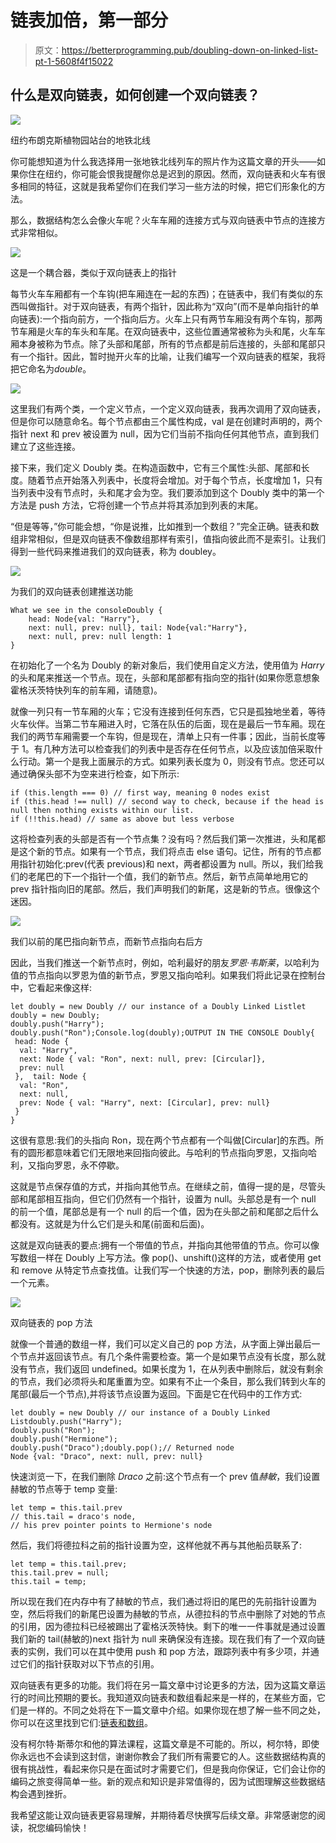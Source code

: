 # 链表加倍，第一部分

> 原文：<https://betterprogramming.pub/doubling-down-on-linked-list-pt-1-5608f4f15022>

## 什么是双向链表，如何创建一个双向链表？

![](img/80e0b073f40d1dc0151330474eae5668.png)

纽约布朗克斯植物园站台的地铁北线

你可能想知道为什么我选择用一张地铁北线列车的照片作为这篇文章的开头——如果你住在纽约，你可能会恨我提醒你总是迟到的原因。然而，双向链表和火车有很多相同的特征，这就是我希望你们在我们学习一些方法的时候，把它们形象化的方法。

那么，数据结构怎么会像火车呢？火车车厢的连接方式与双向链表中节点的连接方式非常相似。

![](img/2b40c7a0c094be215ef945dd786ed91e.png)

这是一个耦合器，类似于双向链表上的指针

每节火车车厢都有一个车钩(把车厢连在一起的东西)；在链表中，我们有类似的东西叫做指针。对于双向链表，有两个指针，因此称为“双向”(而不是单向指针的单向链表):一个指向前方，一个指向后方。火车上只有两节车厢没有两个车钩，那两节车厢是火车的车头和车尾。在双向链表中，这些位置通常被称为头和尾，火车车厢本身被称为节点。除了头部和尾部，所有的节点都是前后连接的，头部和尾部只有一个指针。因此，暂时抛开火车的比喻，让我们编写一个双向链表的框架，我将把它命名为*double*。

![](img/96f718c2d2bc744a7001659aa1a9155d.png)

这里我们有两个类，一个定义节点，一个定义双向链表，我再次调用了双向链表，但是你可以随意命名。每个节点都由三个属性构成，val 是在创建时声明的，两个指针 next 和 prev 被设置为 null，因为它们当前不指向任何其他节点，直到我们建立了这些连接。

接下来，我们定义 Doubly 类。在构造函数中，它有三个属性:头部、尾部和长度。随着节点开始落入列表中，长度将会增加。对于每个节点，长度增加 1，只有当列表中没有节点时，头和尾才会为空。我们要添加到这个 Doubly 类中的第一个方法是 push 方法，它将创建一个节点并将其添加到列表的末尾。

“但是等等，”你可能会想，“你是说推，比如推到一个数组？”完全正确。链表和数组非常相似，但是双向链表不像数组那样有索引，值指向彼此而不是索引。让我们得到一些代码来推进我们的双向链表，称为 doubley。

![](img/e704932b1a3751de7ed9f7f1a36bacce.png)

为我们的双向链表创建推送功能

```
What we see in the consoleDoubly {
    head: Node{val: "Harry"}, 
    next: null, prev: null}, tail: Node{val:"Harry"}, 
    next: null, prev: null length: 1
}
```

在初始化了一个名为 Doubly 的新对象后，我们使用自定义方法，使用值为 *Harry* 的头和尾来推送一个节点。现在，头部和尾部都有指向空的指针(如果你愿意想象霍格沃茨特快列车的前车厢，请随意)。

就像一列只有一节车厢的火车；它没有连接到任何东西，它只是孤独地坐着，等待火车伙伴。当第二节车厢进入时，它落在队伍的后面，现在是最后一节车厢。现在我们的两节车厢需要一个车钩，但是现在，清单上只有一件事；因此，当前长度等于 1。有几种方法可以检查我们的列表中是否存在任何节点，以及应该加倍采取什么行动。第一个是我上面展示的方式。如果列表长度为 0，则没有节点。您还可以通过确保头部不为空来进行检查，如下所示:

```
if (this.length === 0) // first way, meaning 0 nodes exist
if (this.head !== null) // second way to check, because if the head is null then nothing exists within our list. 
if (!!this.head) // same as above but less verbose
```

这将检查列表的头部是否有一个节点集？没有吗？然后我们第一次推进，头和尾都是这个新的节点。如果有一个节点，我们将点击 else 语句。记住，所有的节点都用指针初始化:prev(代表 previous)和 next，两者都设置为 null。所以，我们给我们的老尾巴的下一个指针一个值，我们的新节点。然后，新节点简单地用它的 prev 指针指向旧的尾部。然后，我们声明我们的新尾，这是新的节点。很像这个迷因。

![](img/bfe6b0dca78f7e74dc2e61545bb02bf5.png)

我们以前的尾巴指向新节点，而新节点指向右后方

因此，当我们推送一个新节点时，例如，哈利最好的朋友*罗恩·韦斯莱*，以哈利为值的节点指向以罗恩为值的新节点，罗恩又指向哈利。如果我们将此记录在控制台中，它看起来像这样:

```
let doubly = new Doubly // our instance of a Doubly Linked Listlet doubly = new Doubly;
doubly.push("Harry");
doubly.push("Ron");Console.log(doubly);OUTPUT IN THE CONSOLE Doubly{ 
 head: Node {
  val: "Harry", 
  next: Node { val: "Ron", next: null, prev: [Circular]},
  prev: null 
 },  tail: Node {
  val: "Ron", 
  next: null, 
  prev: Node { val: "Harry", next: [Circular], prev: null} 
 } 
}
```

这很有意思:我们的头指向 Ron，现在两个节点都有一个叫做[Circular]的东西。所有的圆形都意味着它们无限地来回指向彼此。与哈利的节点指向罗恩，又指向哈利，又指向罗恩，永不停歇。

这就是节点保存值的方式，并指向其他节点。在继续之前，值得一提的是，尽管头部和尾部相互指向，但它们仍然有一个指针，设置为 null。头部总是有一个 null 的前一个值，尾部总是有一个 null 的后一个值，因为在头部之前和尾部之后什么都没有。这就是为什么它们是头和尾(前面和后面)。

这就是双向链表的要点:拥有一个带值的节点，并指向其他带值的节点。你可以像写数组一样在 Doubly 上写方法。像 pop()、unshift()这样的方法，或者使用 get 和 remove 从特定节点查找值。让我们写一个快速的方法，pop，删除列表的最后一个元素。

![](img/97978f52901e8a0608ec33ff30420749.png)

双向链表的 pop 方法

就像一个普通的数组一样，我们可以定义自己的 pop 方法，从字面上弹出最后一个节点并返回该节点。有几个条件需要检查。第一个是如果节点没有长度，那么就没有节点，我们返回 undefined。如果长度为 1，在从列表中删除后，就没有剩余的节点，我们必须将头和尾重置为空。如果有不止一个条目，那么我们转到火车的尾部(最后一个节点),并将该节点设置为返回。下面是它在代码中的工作方式:

```
let doubly = new Doubly // our instance of a Doubly Linked Listdoubly.push("Harry");
doubly.push("Ron");
doubly.push("Hermione"); 
doubly.push("Draco");doubly.pop();// Returned node 
Node {val: "Draco", next: null, prev: null}
```

快速浏览一下，在我们删除 *Draco* 之前:这个节点有一个 prev 值*赫敏*，我们设置赫敏的节点等于 temp 变量:

```
let temp = this.tail.prev 
// this.tail = draco's node, 
// his prev pointer points to Hermione's node
```

然后，我们将德拉科之前的指针设置为空，这样他就不再与其他船员联系了:

```
let temp = this.tail.prev;
this.tail.prev = null;
this.tail = temp;
```

所以现在我们在内存中有了赫敏的节点，我们通过将旧的尾巴的先前指针设置为空，然后将我们的新尾巴设置为赫敏的节点，从德拉科的节点中删除了对她的节点的引用，因为德拉科已经被踢出了霍格沃茨特快。剩下的唯一一件事就是通过设置我们新的 tail(赫敏的)next 指针为 null 来确保没有连接。现在我们有了一个双向链表的实例，我们可以在其中使用 push 和 pop 方法，跟踪列表中有多少项，并通过它们的指针获取对以下节点的引用。

双向链表有更多的功能。我们将在另一篇文章中讨论更多的方法，因为这篇文章运行的时间比预期的要长。我知道双向链表和数组看起来是一样的，在某些方面，它们是一样的。不同之处将在下一篇文章中介绍。如果你现在想了解一些不同之处，你可以在这里找到它们:[链表和数组](https://www.geeksforgeeks.org/linked-list-vs-array/)。

没有柯尔特·斯蒂尔和他的算法课程，这篇文章是不可能的。所以，柯尔特，即使你永远也不会读到这封信，谢谢你教会了我们所有需要它的人。这些数据结构真的很有挑战性，看起来你只是在面试时才需要它们，但是我向你保证，它们会让你的编码之旅变得简单一些。新的观点和知识是非常值得的，因为试图理解这些数据结构会遇到挫折。

我希望这能让双向链表更容易理解，并期待着尽快撰写后续文章。非常感谢您的阅读，祝您编码愉快！